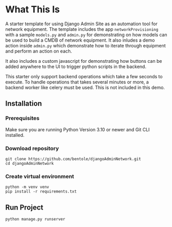# What This Is
A starter template for using Django Admin Site as an automation tool for network equipment. The template includes the app `networkProvisioning`
with a sample `models.py` and `admin.py` for demonstrating on how models can be used to build a CMDB of network equipment. It also inludes a demo action inside `admin.py`
which demonstrate how to iterate through equipment and perform an action on each.

It also includes a custom javascript for demonstrating how buttons can be added anywhere to the UI to trigger python scripts in the backend.

This starter only support backend operations which take a few seconds to execute. To handle operations that takes several minutes or more, a backend worker like celery must be used.
This is not included in this demo.

## Installation

### Prerequisites

Make sure you are running Python Version 3.10 or newer and Git CLI installed.

### Download repository

```
git clone https://github.com/bentole/djangoAdminNetwork.git
cd djangoAdminNetwork
```

### Create virtual environment
```
python -m venv venv
pip install -r requirements.txt
```

## Run Project

`python manage.py runserver`


